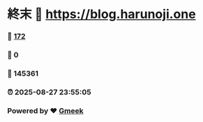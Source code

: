 # 終末 :link: https://blog.harunoji.one 
### :page_facing_up: [172](https://blog.harunoji.one/tag.html) 
### :speech_balloon: 0 
### :hibiscus: 145361 
### :alarm_clock: 2025-08-27 23:55:05 
### Powered by :heart: [Gmeek](https://github.com/Meekdai/Gmeek)
